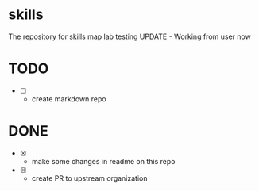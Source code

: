 # skills
The repository for skills map lab testing
UPDATE - Working from user now 

# TODO 
- [ ] - create markdown repo

 
# DONE
- [X] - make some changes in readme on this repo
- [X] - create PR to upstream organization
